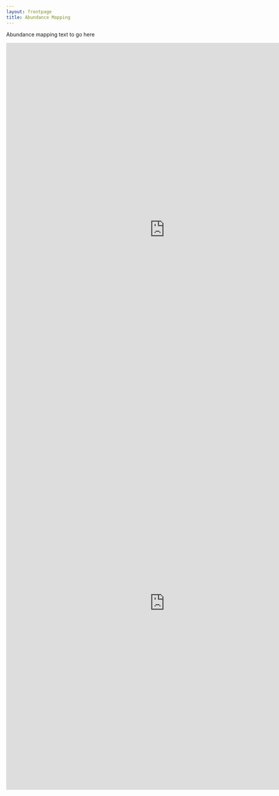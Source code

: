 ```yaml
---
layout: frontpage
title: Abundance Mapping
---
```


Abundance mapping text to go here


<html>
<iframe src="http://90.246.197.78:3838/AbundanceBench" width="850px" height="1000px" frameborder="0"></iframe>
</html>

<html>
<iframe src="http://90.246.197.78:3838/ResistanceBench" width="850px" height="1000px" frameborder="0"></iframe>
</html>

